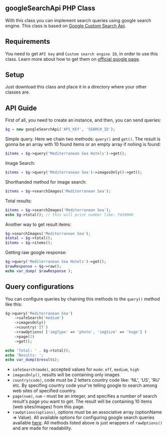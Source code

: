 ## googleSearchApi PHP Class

With this class you can implement search queries using google search engine. This class is based on [Google Custom Search Api](https://developers.google.com/custom-search/).

## Requirements

You need to get `API key` and `Custom search engine ID`, in order to use this class. Learn more about how to get them on [official google page](https://developers.google.com/custom-search/).

## Setup

Just download this class and place it in a directory where your other classes are.

## API Guide

First of all, you need to create an instance, and then, you can send queries:
```php
$g = new googleSearchApi('API_KEY', 'SEARCH_ID');
```

Simple query. Here we chain two methods: `query()` and `get()`. The result is gonna be an array with 10 found items or an empty array if nohing is found:
```php
$items = $g->query('Mediterranean Sea Hotels')->get();
```

Image Search:
```php
$items = $g->query('Mediterranean Sea')->imagesOnly()->get();
```

Shorthanded method for image search:
```php
$items = $g->searchImages('Mediterranean Sea');
```

Total results:
```php
$items = $g->searchImages('Mediterranean Sea');
echo $g->total(); // this will print number like: 7430000
```

Another way to get result items:
```php
$g->searchImages('Mediterranean Sea');
$total = $g->total();
$items = $g->items();
```

Getting raw google response:
```php
$g->query('Mediterranean Sea Hotels')->get();
$rawResponse = $g->raw();
echo var_dump( $rawResponse );
```

## Query configurations

You can configure queries by chaining this methods to the `query()` method like this:

```php
$g->query('Mediterranean Sea')
    ->safeSearch('medium')
    ->imagesOnly()
    ->country('IT')
    ->rawOptions( ['imgType' => 'photo', 'imgSize' => 'huge'] )
    ->page(2)
    ->get();

echo 'Total: ' . $g->total();
echo 'Results: ';
echo var_dump($results);
```

- `safeSearch(mode)`, accepted values for `mode`: `off`, `medium`, `high`
- `imagesOnly()`, results will be containing only images
- `country(code)`, code must be 2 letters country code like: 'NL', 'US', 'RU' etc. By specifing country code your're telling google to search among web sites of specified country.
- `page(num)`, `num` - must be an integer, and specifies a number of search result's page you want to get. The result will be containing 10 items (web sites/images) from this page.
- `rawOptions(options)`, options must be an associative array (optionName => Value). All available options for configuring google search queries available [here](https://developers.google.com/custom-search/json-api/v1/reference/cse/list). All methods listed above is just wrappers of `rawOptions()` and are made for readability.